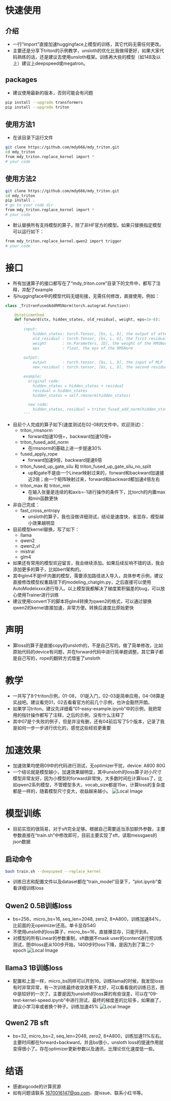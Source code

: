 # 快速使用
## 介绍
- 一行“import”直接加速huggingface上模型的训练，其它代码无需任何更改。
- 主要还是分享下triton的示例教学，unsloth的优化比我做得更好，如果大家代码熟练的话，还是建议去使用unsloth框架。训练再大些的模型（如14B及以上）建议上deepspeed或megatron。
## packages
- 建议使用最新的版本，否则可能会有问题
```bash
pip install --upgrade transformers
pip install --upgrade triton
```
## 使用方法1
- 在该目录下运行文件
```bash
git clone https://github.com/mdy666/mdy_triton.git
cd mdy_triton
from mdy_triton.replace_kernel import *
# your code
```
## 使用方法2
```bash
git clone https://github.com/mdy666/mdy_triton.git
cd mdy_triton
pip install .
# go to your code dir
from mdy_triton.replace_kernel import *
# your code
```
- 默认替换所有支持模型的算子，除了非HF官方的模型。如果只替换指定模型可以运行如下：
```bash
from mdy_triton.replace_kernel.qwen2 import trigger
# your code
```

# 接口
- 所有加速算子的接口都写在了“mdy_triton.core”目录下的文件中，都写了注释，并配了example
- 与huggingface中的模型代码无缝衔接，无需任何修改，直接使用，例如：
```python
class _TritronFusedAddRMSNorm(torch.autograd.Function):

    @staticmethod
    def forward(ctx, hidden_states, old_residual, weight, eps=1e-6):
        '''
        input:
            hidden_states: torch.Tensor, [bs, L, D], the output of attention
            old_residual : torch.Tensor, [bs, L, D], the first residual at the begin of the decoder layer
            weight       : nn.Parameters, [D], the weight of the RMSNorm
            eps          : float, the eps of the RMSNorm
        
        output:
            output       : torch.tensor, [bs, L, D], the input of MLP
            new_residual : torch.tensor, [bs, L, D], the second residual at the middle of the decoder layer

        example:
          original code:
            hidden_states = hidden_states + residual
            residual = hidden_states
            hidden_states = self.rmsnorm(hidden_states)

          new code:
            hidden_states, residual = triton_fused_add_norm(hidden_states, residual, self.rmsnorm.weight, self.rmsnorm.eps)
        '''
```
- 目前个人完成的算子如下(速度测试在02-08的文件中，欢迎测试)：
    - triton_rmsnorm
        - forward加速10倍+，backward加速10倍+
    - triton_fused_add_norm
        - 在rmsnorm的基础上进一步提速30%
    - fused_apply_rope
        - forward加速9倍，backward提速6倍
    - triton_fused_up_gate_silu 和 triton_fused_up_gate_silu_no_split
        - up和gate不是由一个Linear映射过来的，forward和backward加速接近2倍；由一个矩阵映射过来，forward和backward都加速4倍左右
    - triton_max 和 triton_min
        - 在输入张量是连续的和axis=-1进行操作的条件下，比torch的内置max和min函数更快
- 非自己完成：
    - fast_cross_entropy
        - unsloth的算子，我也没做详细测试，结论是速度快，省显存，模型越小效果越明显
- 目前模型kernel替换，写了如下：
    - llama
    - qwen2
    - qwen2_vl
    - mistral
    - glm4
- 如果还有常用的模型欢迎留言，我会继续添加。如果后续反响不错的话，我会添加更多的算子，比如bert架构的。
- 其中glm4不是HF内置的模型，需要添加路径进入导入，具体参考示例，建议直接修改模型权重路径下的modeling_chatglm.py，之后直接可以使用AutoModelxxxx进行导入。以上模型我都解决了梯度累积偏差的bug，可以放心使用Trainer进行训练
- 建议使用convert下的脚本将glm4转换为qwen2的格式，可以通过替换qwen2的kernel直接加速，非常方便。转换后速度比原始更快
# 声明
- 算loss的算子是直接copy的unsloth的，不是自己写的。做了简单修改，比如原始代码的device有问题，并在forward代码中进行简单题调整。其它算子都是自己写的，rope的翻转方式借鉴了unsloth

# 教学
- 一共写了8个triton示例，01-08， 01是入门，02-03是简单应用，04-08算是实战吧。建议看完01，02去看看官方的前几个示例，也许会豁然开朗。
- 如果学习triton，建议先详细看“01-easy-example.ipynb”中的示例，我把常用的指针操作都写了注释，之后的示例，没有什么注释了
- 其中07是个失败的例子，但是并没有删，还有04前后写了5个版本，记录了我是如何一步一步进行优化的，感觉这些经验更重要

# 加速效果
- 加速效果均使用09中的代码进行测试，无optimizer干扰，device: A800 80G
- 一个结论就是模型越小，加速效果越明显，其中unsloth的loss算子对小尺寸模型非常友好，因为小模型的forward非常快，大多数时间在计算loss了，比如qwen2系列模型，不管模型多大，vocab_size都是15w，计算loss的复杂度都是一样的，随着模型尺寸变大，收益越来越小。
![Local Image](./imgs/speed.png)

# 模型训练
- 目前实现的很简易，对于sft完全足够。根据自己需要适当添加额外参数，主要参数直接在“train.sh”中修改即可，目前主要实现了sft，读取messgaes的json数据
## 启动命令
```bash
bash train.sh --deepspeed --replace_kernel
```
- 训练日志和配置文件以及dataset都在“train_model”目录下，“plot.ipynb”查看详细训练loss
## Qwen2 0.5B训练loss
- bs=256，micro_bs=16, seq_len=2048, zero2, 8*A800，训练加速84%，比前面的无opeimizer还高。单卡显存54G
- 不使用unsloth的loss算子，micro_bs=16，直接爆显存，只能开到8。
- 对模型的所有Linear的参数重制，sft数据不mask user的content进行预训练测试，图中loss是从100步开始，1400步时loss下降，是因为到了第二个epoch
![Local Image](./imgs/qwen2-0.5B.png)
## llama3 1B训练loss
- 配置和上面一样，micro_bs同样可以开到16。训练llama的时候，我发现loss有时非常异常，有一次训练最终收敛效果不太好，可以看看我的训练日志，图中是较好的一次了。主要是因为unsloth的loss算的有些误差，可以在“09-test-kernel-speed.ipynb”中进行测试，最终的梯度差的比较多，如果崩了，建议小学习率或者换个种子。训练加速45%
![Local Image](./imgs/llama3-1B.png)
## Qwen2 7B sft
- bs=32, micro_bs=2, seq_len=2048, zero2,  8*A800，训练加速11%左右。主要时间都在forward+backward，并且bs很小，unsloth loss的提速作用就变得很小了。存在optimizer更新参数以及通讯，比理论优化速度低一些。
# 结语
- 感谢aigcode的计算资源
- 如有问题请联系 1670016147@qq.com、提issue、联系小红书等。